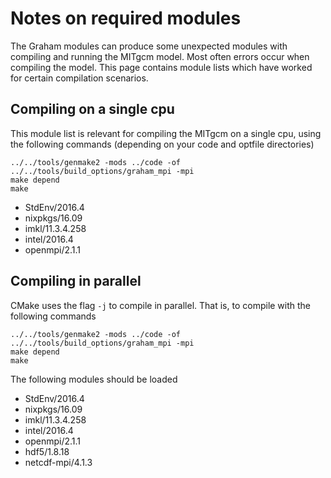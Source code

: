 # Notes on required modules
The Graham modules can produce some unexpected modules with compiling and running the MITgcm model. Most often errors occur when compiling the model. This page contains module lists which have worked for certain compilation scenarios.

## Compiling on a single cpu
This module list is relevant for compiling the MITgcm on a single cpu, using the following commands (depending on your code and optfile directories)

    ../../tools/genmake2 -mods ../code -of ../../tools/build_options/graham_mpi -mpi
    make depend
    make

* StdEnv/2016.4
* nixpkgs/16.09
* imkl/11.3.4.258
* intel/2016.4
* openmpi/2.1.1

## Compiling in parallel
CMake uses the flag `-j` to compile in parallel. That is, to compile with the following commands

    ../../tools/genmake2 -mods ../code -of ../../tools/build_options/graham_mpi -mpi
    make depend
    make

The following modules should be loaded
* StdEnv/2016.4
* nixpkgs/16.09
* imkl/11.3.4.258
* intel/2016.4
* openmpi/2.1.1
* hdf5/1.8.18
* netcdf-mpi/4.1.3
